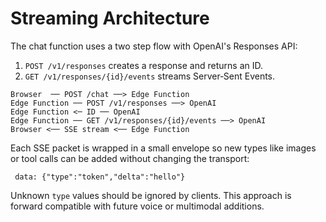# Streaming Architecture

The chat function uses a two step flow with OpenAI's Responses API:

1. `POST /v1/responses` creates a response and returns an ID.
2. `GET /v1/responses/{id}/events` streams Server‑Sent Events.

```
Browser  ── POST /chat ──> Edge Function
Edge Function ── POST /v1/responses ──> OpenAI
Edge Function <─ ID ── OpenAI
Edge Function ── GET /v1/responses/{id}/events ──> OpenAI
Browser <── SSE stream <── Edge Function
```

Each SSE packet is wrapped in a small envelope so new types like images or tool calls can be added without changing the transport:

```text
 data: {"type":"token","delta":"hello"}
```

Unknown `type` values should be ignored by clients. This approach is forward compatible with future voice or multimodal additions.
